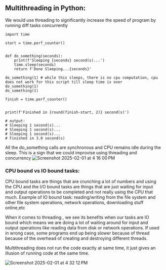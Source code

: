 ## Multithreading in Python:
We would use threading to significantly increase the speed of program by running diff tasks concurrently 

```
import time

start = time.perf_counter()


def do_something(seconds):
    print(f'Sleeping {seconds} second(s)...')
    time.sleep(seconds)
    return f'Done Sleeping...{seconds}'

do_something(1) # while this sleeps, there is no cpu computation, cpu does not work for this script till sleep time is over
do_something(1)
do_something(1)

finish = time.perf_counter()


print(f'Finished in {round(finish-start, 2)} second(s)')

# output:
# Sleeping 1 second(s)...
# Sleeping 1 second(s)...
# Sleeping 1 second(s)...
# Finished in 3.0 second(s)
```
All the do_something calls are synchronous and CPU remains idle during the sleep.
This is a sign that we could improvise using threading and concurrency
![Screenshot 2025-02-01 at 4 16 00 PM](https://github.com/user-attachments/assets/331d27c7-8986-49b0-9c4b-29813118248d)

### CPU bound vs IO bound tasks:
CPU bound tasks are things that are crunching a lot of numbers and using the CPU and the I/O bound tasks are things that are just waiting for input and output operations to be completed and not really using the CPU that much.
Example of IO bound task: reading/writing from the file system and other file system operations, network operations, downloading stuff online,etc

When it comes to threading , we see its benefits when our tasks are IO bound which means we are doing a lot of waiting around for input and output operations like reading data from disk or network operations.
If used in wrong case, some programs end up being slower because of thread because of the overhead of creating and destroying different threads.

Multithreading does not run the code exactly at same time, it just gives an illusion of running code at the same time.

![Screenshot 2025-02-01 at 4 32 12 PM](https://github.com/user-attachments/assets/122d8ab2-6a58-46a7-9070-82eed6f17a21)

